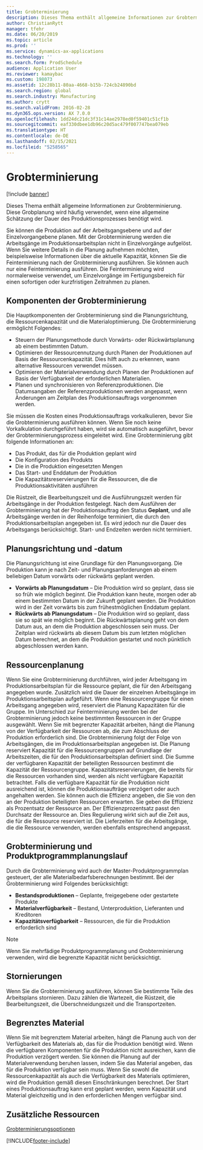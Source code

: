 ```yaml
---
title: Grobterminierung
description: Dieses Thema enthält allgemeine Informationen zur Grobterminierung. Diese Grobplanung wird häufig verwendet, wenn eine allgemeine Schätzung der Dauer des Produktionsprozesses benötigt wird.
author: ChristianRytt
manager: tfehr
ms.date: 06/20/2019
ms.topic: article
ms.prod: ''
ms.service: dynamics-ax-applications
ms.technology: ''
ms.search.form: ProdSchedule
audience: Application User
ms.reviewer: kamaybac
ms.custom: 198073
ms.assetid: 12c28b11-80aa-4668-b15b-724cb24890bd
ms.search.region: global
ms.search.industry: Manufacturing
ms.author: crytt
ms.search.validFrom: 2016-02-28
ms.dyn365.ops.version: AX 7.0.0
ms.openlocfilehash: 1dd24dc21dc3f31c14ae2978ed0f59401c51cf1b
ms.sourcegitcommit: eaf330dbee1db96c20d5ac479f007747bea079eb
ms.translationtype: HT
ms.contentlocale: de-DE
ms.lasthandoff: 02/15/2021
ms.locfileid: "5258565"
---
```

# <a name="operations-scheduling"></a>Grobterminierung

[!include [banner](../includes/banner.md)]

Dieses Thema enthält allgemeine Informationen zur Grobterminierung. Diese Grobplanung wird häufig verwendet, wenn eine allgemeine Schätzung der Dauer des Produktionsprozesses benötigt wird.

Sie können die Produktion auf der Arbeitsgangsebene und auf der Einzelvorgangebene planen. Mit der Grobterminierung werden die Arbeitsgänge im Produktionsarbeitsplan nicht in Einzelvorgänge aufgelöst. Wenn Sie weitere Details in die Planung aufnehmen möchten, beispielsweise Informationen über die aktuelle Kapazität, können Sie die Feinterminierung nach der Grobterminierung ausführen. Sie können auch nur eine Feinterminierung ausführen. Die Feinterminierung wird normalerweise verwendet, um Einzelvorgänge im Fertigungsbereich für einen sofortigen oder kurzfristigen Zeitrahmen zu planen.

## <a name="components-of-operations-scheduling"></a>Komponenten der Grobterminierung
Die Hauptkomponenten der Grobterminierung sind die Planungsrichtung, die Ressourcenkapazität und die Materialoptimierung. Die Grobterminierung ermöglicht Folgendes:

-   Steuern der Planungsmethode durch Vorwärts- oder Rückwärtsplanung ab einem bestimmten Datum.
-   Optimieren der Ressourcennutzung durch Planen der Produktionen auf Basis der Ressourcenkapazität. Dies hilft auch zu erkennen, wann alternative Ressourcen verwendet müssen.
-   Optimieren der Materialverwendung durch Planen der Produktionen auf Basis der Verfügbarkeit der erforderlichen Materialien.
-   Planen und synchronisieren von Referenzproduktionen. Die Datumsangaben der Referenzproduktionen werden angepasst, wenn Änderungen am Zeitplan des Produktionsauftrags vorgenommen werden.

Sie müssen die Kosten eines Produktionsauftrags vorkalkulieren, bevor Sie die Grobterminierung ausführen können. Wenn Sie noch keine Vorkalkulation durchgeführt haben, wird sie automatisch ausgeführt, bevor der Grobterminierungsprozess eingeleitet wird. Eine Grobterminierung gibt folgende Informationen an:

-   Das Produkt, das für die Produktion geplant wird
-   Die Konfiguration des Produkts
-   Die in die Produktion eingesetzten Mengen
-   Das Start- und Enddatum der Produktion
-   Die Kapazitätsreservierungen für die Ressourcen, die die Produktionsaktivitäten ausführen

Die Rüstzeit, die Bearbeitungszeit und die Ausführungszeit werden für Arbeitsgänge in der Produktion festgelegt. Nach dem Ausführen der Grobterminierung hat der Produktionsauftrag den Status **Geplant**, und alle Arbeitsgänge werden in der Reihenfolge terminiert, die durch den Produktionsarbeitsplan angegeben ist. Es wird jedoch nur die Dauer des Arbeitsgangs berücksichtigt. Start- und Endzeiten werden nicht terminiert.

## <a name="scheduling-direction-and-date"></a>Planungsrichtung und -datum
Die Planungsrichtung ist eine Grundlage für den Planungsvorgang. Die Produktion kann je nach Zeit- und Planungsanforderungen ab einem beliebigen Datum vorwärts oder rückwärts geplant werden.

-   **Vorwärts ab Planungsdatum** – Die Produktion wird so geplant, dass sie so früh wie möglich beginnt. Die Produktion kann heute, morgen oder ab einem bestimmten Datum in der Zukunft geplant werden. Die Produktion wird in der Zeit vorwärts bis zum frühestmöglichen Enddatum geplant.
-   **Rückwärts ab Planungsdatum** – Die Produktion wird so geplant, dass sie so spät wie möglich beginnt. Die Rückwärtsplanung geht von dem Datum aus, an dem die Produktion abgeschlossen sein muss. Der Zeitplan wird rückwärts ab diesem Datum bis zum letzten möglichen Datum berechnet, an dem die Produktion gestartet und noch pünktlich abgeschlossen werden kann.

## <a name="resource-scheduling"></a>Ressourcenplanung
Wenn Sie eine Grobterminierung durchführen, wird jeder Arbeitsgang im Produktionsarbeitsplan für die Ressource geplant, die für den Arbeitsgang angegeben wurde. Zusätzlich wird die Dauer der einzelnen Arbeitsgänge im Produktionsarbeitsplan aufgeführt. Wenn eine Ressourcengruppe für einen Arbeitsgang angegeben wird, reserviert die Planung Kapazitäten für die Gruppe. Im Unterschied zur Feinterminierung werden bei der Grobterminierung jedoch keine bestimmten Ressourcen in der Gruppe ausgewählt. Wenn Sie mit begrenzter Kapazität arbeiten, hängt die Planung von der Verfügbarkeit der Ressourcen ab, die zum Abschluss der Produktion erforderlich sind. Die Grobterminierung folgt der Folge von Arbeitsgängen, die im Produktionsarbeitsplan angegeben ist. Die Planung reserviert Kapazität für die Ressourcengruppen auf Grundlage der Arbeitszeiten, die für den Produktionsarbeitsplan definiert sind. Die Summe der verfügbaren Kapazität der beteiligten Ressourcen bestimmt die Kapazität der Ressourcengruppe. Kapazitätsreservierungen, die bereits für die Ressourcen vorhanden sind, werden als nicht verfügbare Kapazität betrachtet. Falls die verfügbare Kapazität für die Produktion nicht ausreichend ist, können die Produktionsaufträge verzögert oder auch angehalten werden. Sie können auch die Effizienz angeben, die Sie von den an der Produktion beteiligten Ressourcen erwarten. Sie geben die Effizienz als Prozentsatz der Ressource an. Der Effizienzprozentsatz passt den Durchsatz der Ressource an. Dies Regulierung wirkt sich auf die Zeit aus, die für die Ressource reserviert ist. Die Lieferzeiten für die Arbeitsgänge, die die Ressource verwenden, werden ebenfalls entsprechend angepasst.

## <a name="operations-scheduling-and-master-planning"></a>Grobterminierung und Produktprogrammplanungslauf
Durch die Grobterminierung wird auch der Master-Produktprogrammplan gesteuert, der alle Materialbedarfsberechnungen bestimmt. Bei der Grobterminierung wird Folgendes berücksichtigt:

-   **Bestandsproduktionen** – Geplante, freigegebene oder gestartete Produkte
-   **Materialverfügbarkeit** – Bestand, Unterproduktion, Lieferanten und Kreditoren
-   **Kapazitätsverfügbarkeit** – Ressourcen, die für die Produktion erforderlich sind

> [!NOTE]
> Wenn Sie mehrfädige Produktprogrammplanung und Grobterminierung verwenden, wird die begrenzte Kapazität nicht berücksichtigt. 

## <a name="cancellations"></a>Stornierungen
Wenn Sie die Grobterminierung ausführen, können Sie bestimmte Teile des Arbeitsplans stornieren. Dazu zählen die Wartezeit, die Rüstzeit, die Bearbeitungszeit, die Überschneidungszeit und die Transportzeiten.

## <a name="finite-materials"></a>Begrenztes Material
Wenn Sie mit begrenztem Material arbeiten, hängt die Planung auch von der Verfügbarkeit des Materials ab, das für die Produktion benötigt wird. Wenn die verfügbaren Komponenten für die Produktion nicht ausreichen, kann die Produktion verzögert werden. Sie können die Planung auf der Materialverwendung beruhen lassen, indem Sie das Material angeben, das für die Produktion verfügbar sein muss. Wenn Sie sowohl die Ressourcenkapazität als auch die Verfügbarkeit des Materials optimieren, wird die Produktion gemäß diesen Einschränkungen berechnet. Der Start eines Produktionsauftrag kann erst geplant werden, wenn Kapazität und Material gleichzeitig und in den erforderlichen Mengen verfügbar sind.

<a name="additional-resources"></a>Zusätzliche Ressourcen
--------

[Grobterminierungsoptionen](operation-scheduling-options.md)





[!INCLUDE[footer-include](../../includes/footer-banner.md)]